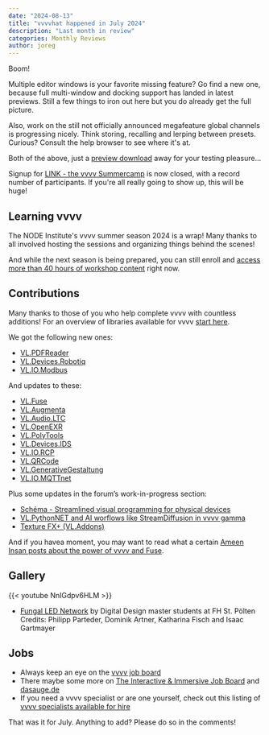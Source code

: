 ```yaml
---
date: "2024-08-13"
title: "vvvvhat happened in July 2024"
description: "Last month in review"
categories: Monthly Reviews
author: joreg
---
```


Boom!

Multiple editor windows is your favorite missing feature? Go find a new one, because full multi-window and docking support has landed in latest previews. Still a few things to iron out here but you do already get the full picture. 

Also, work on the still not officially announced megafeature global channels is progressing nicely. Think storing, recalling and lerping between presets. Curious? Consult the help browser to see where it's at.

Both of the above, just a [preview download](https://visualprogramming.net/#Download) away for your testing pleasure...

Signup for [LINK - the vvvv Summercamp](https://link-summercamp.de/) is now closed, with a record number of participants. If you're all really going to show up, this will be huge!

## Learning vvvv

The NODE Institute's vvvv summer season 2024 is a wrap! Many thanks to all involved hosting the sessions and organizing things behind the scenes!

And while the next season is being prepared, you can still enroll and [access more than 40 hours of workshop content](https://thenodeinstitute.org/product/vvvv-intermediates-summer-2024-complete-bundle/) right now.

## Contributions
Many thanks to those of you who help complete vvvv with countless additions! For an overview of libraries available for vvvv [start here](https://thegraybook.vvvv.org/reference/libraries/overview.html).

We got the following new ones:
- [VL.PDFReader](https://www.nuget.org/packages/VL.PDFReader)
- [VL.Devices.Robotiq](https://www.nuget.org/packages/VL.Devices.Robotiq)
- [VL.IO.Modbus](https://www.nuget.org/packages/VL.IO.Modbus)
  
And updates to these:
- [VL.Fuse](https://www.nuget.org/packages/VL.Fuse)
- [VL.Augmenta](https://www.nuget.org/packages/VL.Augmenta)
- [VL.Audio.LTC](https://www.nuget.org/packages/VL.Audio.LTC)
- [VL.OpenEXR](https://www.nuget.org/packages/VL.OpenEXR)
- [VL.PolyTools](https://www.nuget.org/packages/VL.PolyTools)
- [VL.Devices.IDS](https://www.nuget.org/packages/VL.Devices.IDS)
- [VL.IO.RCP](https://www.nuget.org/packages/VL.IO.RCP)
- [VL.QRCode](https://www.nuget.org/packages/VL.QRCode)
- [VL.GenerativeGestaltung](https://www.nuget.org/packages/VL.GenerativeGestaltung)
- [VL.IO.MQTTnet](https://www.nuget.org/packages/VL.IO.MQTTnet)

Plus some updates in the forum’s work-in-progress section:
- [Schéma - Streamlined visual programming for physical devices](https://discourse.vvvv.org/t/schema-streamlined-visual-programming-for-physical-devices/17545/29)
- [VL.PythonNET and AI worflows like StreamDiffusion in vvvv gamma](https://discourse.vvvv.org/t/vl-pythonnet-and-ai-worflows-like-streamdiffusion-in-vvvv-gamma/22596)
- [Texture FX+ (VL.Addons)](https://discourse.vvvv.org/t/texture-fx-vl-addons/21631)

And if you havea moment, you may want to read what a certain [Ameen Insan posts about the power of vvvv and Fuse](https://www.dataisbeautiful.club/post/what-is-vvvv-fuse-and-why-it-s-a-powerful-combo-for-new-media).

## Gallery

{{< youtube NnIGdpv6HLM >}}
- [Fungal LED Network](https://showreel.fhstp.ac.at/post/883%60) by Digital Design master students at FH St. Pölten  
Credits: Philipp Parteder, Dominik Artner, Katharina Fisch and Isaac Gartmayer 

## Jobs
- Always keep an eye on the [vvvv job board](https://discourse.vvvv.org/c/jobs)
- There maybe some more on [The Interactive & Immersive Job Board](https://jobs.interactiveimmersive.io/?s=vvvv&post_type=job_listing&orderby=date) and [dasauge.de](https://dasauge.de/sta/Vvvv/)
- If you need a vvvv specialist or are one yourself, check out this listing of [vvvv specialists available for hire](https://vvvv.org/documentation/vvvv-specialists-available-for-hire)

That was it for July. Anything to add? Please do so in the comments!